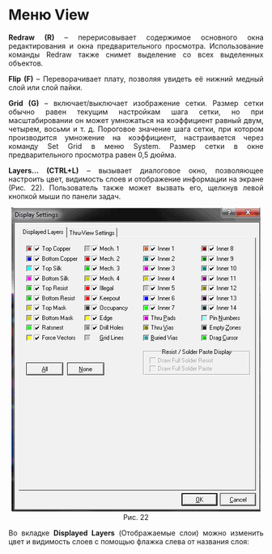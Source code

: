 # Меню View

<div style="text-align:justify;">
<p><strong>Redraw (R)</strong> – перерисовывает содержимое основного окна редактирования и окна предварительного просмотра. Использование команды Redraw также снимет выделение со всех выделенных объектов.</p>
<p><strong>Flip (F)</strong> – Переворачивает плату, позволяя увидеть её нижний медный слой или слой пайки.</p>
<p><strong>Grid (G)</strong> – включает/выключает изображение сетки. Размер сетки обычно равен текущим настройкам шага сетки, но при масштабировании он может умножаться на коэффициент равный двум, четырем, восьми и т. д. Пороговое значение шага сетки, при котором производится умножение на коэффициент, настраивается через команду Set Grid в меню System. Размер сетки в окне предварительного просмотра равен 0,5 дюйма.</p>
<p><strong>Layers… (CTRL+L)</strong> – вызывает диалоговое окно, позволяющее настроить цвет, видимость слоев и отображение информации на экране (Рис. 22). Пользователь также может вызвать его, щелкнув левой кнопкой мыши по панели задач.</p>
<center><img src="/images/chapter3/display.png"></center>
<center>Рис. 22</center>
<p>Во вкладке <strong>Displayed Layers</strong> (Отображаемые слои) можно изменить цвет и видимость слоев с помощью флажка слева от названия слоя:</p>

</div>
